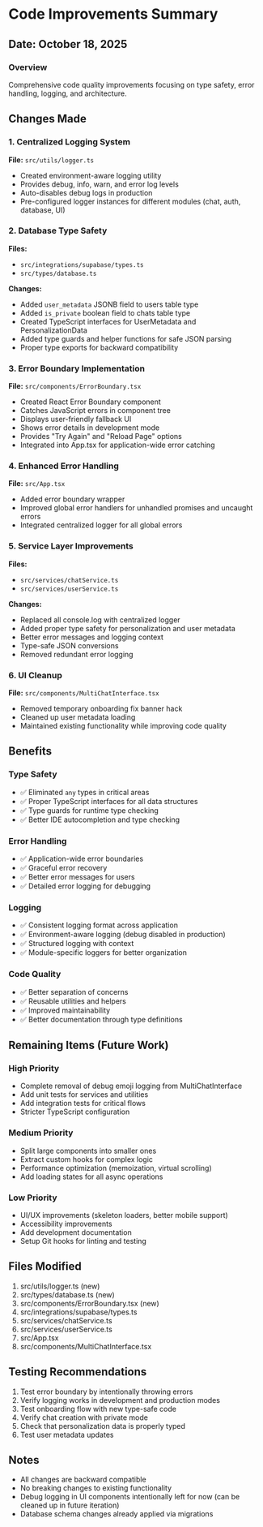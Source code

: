 # Code Improvements Summary

## Date: October 18, 2025

### Overview
Comprehensive code quality improvements focusing on type safety, error handling, logging, and architecture.

## Changes Made

### 1. Centralized Logging System
**File:** `src/utils/logger.ts`
- Created environment-aware logging utility
- Provides debug, info, warn, and error log levels
- Auto-disables debug logs in production
- Pre-configured logger instances for different modules (chat, auth, database, UI)

### 2. Database Type Safety
**Files:** 
- `src/integrations/supabase/types.ts`
- `src/types/database.ts`

**Changes:**
- Added `user_metadata` JSONB field to users table type
- Added `is_private` boolean field to chats table type
- Created TypeScript interfaces for UserMetadata and PersonalizationData
- Added type guards and helper functions for safe JSON parsing
- Proper type exports for backward compatibility

### 3. Error Boundary Implementation
**File:** `src/components/ErrorBoundary.tsx`
- Created React Error Boundary component
- Catches JavaScript errors in component tree
- Displays user-friendly fallback UI
- Shows error details in development mode
- Provides "Try Again" and "Reload Page" options
- Integrated into App.tsx for application-wide error catching

### 4. Enhanced Error Handling
**File:** `src/App.tsx`
- Added error boundary wrapper
- Improved global error handlers for unhandled promises and uncaught errors
- Integrated centralized logger for all global errors

### 5. Service Layer Improvements
**Files:**
- `src/services/chatService.ts`
- `src/services/userService.ts`

**Changes:**
- Replaced all console.log with centralized logger
- Added proper type safety for personalization and user metadata
- Better error messages and logging context
- Type-safe JSON conversions
- Removed redundant error logging

### 6. UI Cleanup
**File:** `src/components/MultiChatInterface.tsx`
- Removed temporary onboarding fix banner hack
- Cleaned up user metadata loading
- Maintained existing functionality while improving code quality

## Benefits

### Type Safety
- ✅ Eliminated `any` types in critical areas
- ✅ Proper TypeScript interfaces for all data structures
- ✅ Type guards for runtime type checking
- ✅ Better IDE autocompletion and type checking

### Error Handling
- ✅ Application-wide error boundaries
- ✅ Graceful error recovery
- ✅ Better error messages for users
- ✅ Detailed error logging for debugging

### Logging
- ✅ Consistent logging format across application
- ✅ Environment-aware logging (debug disabled in production)
- ✅ Structured logging with context
- ✅ Module-specific loggers for better organization

### Code Quality
- ✅ Better separation of concerns
- ✅ Reusable utilities and helpers
- ✅ Improved maintainability
- ✅ Better documentation through type definitions

## Remaining Items (Future Work)

### High Priority
- Complete removal of debug emoji logging from MultiChatInterface
- Add unit tests for services and utilities
- Add integration tests for critical flows
- Stricter TypeScript configuration

### Medium Priority
- Split large components into smaller ones
- Extract custom hooks for complex logic
- Performance optimization (memoization, virtual scrolling)
- Add loading states for all async operations

### Low Priority
- UI/UX improvements (skeleton loaders, better mobile support)
- Accessibility improvements
- Add development documentation
- Setup Git hooks for linting and testing

## Files Modified
1. src/utils/logger.ts (new)
2. src/types/database.ts (new)
3. src/components/ErrorBoundary.tsx (new)
4. src/integrations/supabase/types.ts
5. src/services/chatService.ts
6. src/services/userService.ts
7. src/App.tsx
8. src/components/MultiChatInterface.tsx

## Testing Recommendations
1. Test error boundary by intentionally throwing errors
2. Verify logging works in development and production modes
3. Test onboarding flow with new type-safe code
4. Verify chat creation with private mode
5. Check that personalization data is properly typed
6. Test user metadata updates

## Notes
- All changes are backward compatible
- No breaking changes to existing functionality
- Debug logging in UI components intentionally left for now (can be cleaned up in future iteration)
- Database schema changes already applied via migrations
